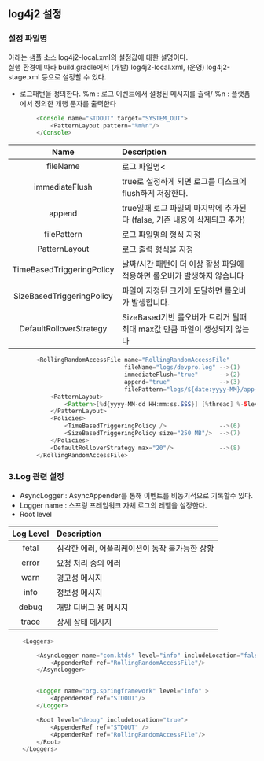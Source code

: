 ## log4j2 설정 #

### 설정 파일명
아래는 샘플 소스 log4j2-local.xml의 설정값에 대한 설명이다.<br/>
실행 환경에 따라 build.gradle에서 (개발) log4j2-local.xml, (운영) log4j2-stage.xml 등으로  설정할 수 있다. 

* 로그패턴을 정의한다.
%m : 로그 이벤트에서 설정된 메시지를 출력/
%n : 플랫폼에서 정의한 개행 문자를 출력한다
```java
        <Console name="STDOUT" target="SYSTEM_OUT">
            <PatternLayout pattern="%m%n"/>
        </Console>
```

| Name     | Description | 
| :-------: | :---- |
| fileName | 로그 파일명< | 
| immediateFlush | true로 설정하게 되면 로그를 디스크에 flush하게 저장한다. |  
| append  | true일때 로그 파일의 마지막에 추가된다 (false, 기존 내용이 삭제되고 추가)|  
| filePattern  |  로그 파일명의 형식 지정 |  
| PatternLayout  | 로그 출력 형식을 지정|   
| TimeBasedTriggeringPolicy  | 날짜/시간 패턴이 더 이상 활성 파일에 적용하면 롤오버가 발생하지 않습니다|  
| SizeBasedTriggeringPolicy  | 파일이 지정된 크기에 도달하면 롤오버가 발생합니다.  | 
| DefaultRolloverStrategy  | SizeBased기반 롤오버가 트리거 될때 최대 max값 만큼 파일이 생성되지 않는다 | 


```java
        <RollingRandomAccessFile name="RollingRandomAccessFile"
                                 fileName="logs/devpro.log" -->(1)
                                 immediateFlush="true"      -->(2)
                                 append="true"              -->(3)
                                 filePattern="logs/${date:yyyy-MM}/app-%d{MM-dd-yyyy}-%i.log.gz">       -->(4)
            <PatternLayout> 
                <Pattern>[%d{yyyy-MM-dd HH:mm:ss.SSS}] [%thread] %-5level %logger{36}| %msg%n</Pattern> -->(5)
            </PatternLayout>
            <Policies>
                <TimeBasedTriggeringPolicy />               -->(6)
                <SizeBasedTriggeringPolicy size="250 MB"/>  -->(7)
            </Policies>
            <DefaultRolloverStrategy max="20"/>             -->(8) 
        </RollingRandomAccessFile>
```
### 3.Log 관련 설정
* AsyncLogger : AsyncAppender를 통해 이벤트를 비동기적으로 기록할수 있다.
* Logger name : 스프링 프레임워크 자체 로그의 레벨을 설정한다.
* Root level  

| Log Level     | Description | 
| :-------: | :---- |
| fetal | 심각한 에러, 어플리케이션이 동작 불가능한 상황 | 
| error | 요청 처리 중의 에러   |  
| warn  | 경고성 메시지  |  
| info  |  정보성 메시지   |  
| debug  | 개발 디버그 용 메시지   |   
| trace  | 상세 상태 메시지   |  
```java
    <Loggers>

        <AsyncLogger name="com.ktds" level="info" includeLocation="false">
            <AppenderRef ref="RollingRandomAccessFile"/>
        </AsyncLogger>


        <Logger name="org.springframework" level="info" >
            <AppenderRef ref="STDOUT"/>
        </Logger>

        <Root level="debug" includeLocation="true">
            <AppenderRef ref="STDOUT" />
            <AppenderRef ref="RollingRandomAccessFile"/>
        </Root>
    </Loggers>
```
